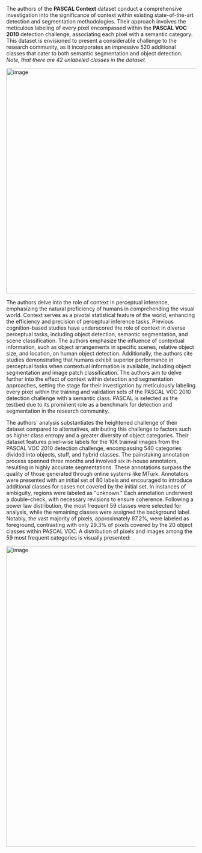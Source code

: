 The authors of the **PASCAL Context** dataset conduct a comprehensive investigation into the significance of context within existing state-of-the-art detection and segmentation methodologies. Their approach involves the meticulous labeling of every pixel encompassed within the **PASCAL VOC 2010** detection challenge, associating each pixel with a semantic category. This dataset is envisioned to present a considerable challenge to the research community, as it incorporates an impressive 520 additional classes that cater to both semantic segmentation and object detection. <i>Note, that there are 42 unlabeled classes in the dataset.</i>

<img src="https://github.com/supervisely/dataset-tools/assets/78355358/e16bd5fc-b925-4258-8ec5-9edb63a2fc64" alt="image" width="600">

The authors delve into the role of context in perceptual inference, emphasizing the natural proficiency of humans in comprehending the visual world. Context serves as a pivotal statistical feature of the world, enhancing the efficiency and precision of perceptual inference tasks. Previous cognition-based studies have underscored the role of context in diverse perceptual tasks, including object detection, semantic segmentation, and scene classification. The authors emphasize the influence of contextual information, such as object arrangements in specific scenes, relative object size, and location, on human object detection. Additionally, the authors cite studies demonstrating that humans exhibit superior performance in perceptual tasks when contextual information is available, including object segmentation and image patch classification. The authors aim to delve further into the effect of context within detection and segmentation approaches, setting the stage for their investigation by meticulously labeling every pixel within the training and validation sets of the PASCAL VOC 2010 detection challenge with a semantic class. PASCAL is selected as the testbed due to its prominent role as a benchmark for detection and segmentation in the research community.

The authors' analysis substantiates the heightened challenge of their dataset compared to alternatives, attributing this challenge to factors such as higher class entropy and a greater diversity of object categories. Their dataset features pixel-wise labels for the 10K trainval images from the PASCAL VOC 2010 detection challenge, encompassing 540 categories divided into objects, stuff, and hybrid classes. The painstaking annotation process spanned three months and involved six in-house annotators, resulting in highly accurate segmentations. These annotations surpass the quality of those generated through online systems like MTurk. Annotators were presented with an initial set of 80 labels and encouraged to introduce additional classes for cases not covered by the initial set. In instances of ambiguity, regions were labeled as "unknown." Each annotation underwent a double-check, with necessary revisions to ensure coherence. Following a power law distribution, the most frequent 59 classes were selected for analysis, while the remaining classes were assigned the background label. Notably, the vast majority of pixels, approximately 87.2%, were labeled as foreground, contrasting with only 29.3% of pixels covered by the 20 object classes within PASCAL VOC. A distribution of pixels and images among the 59 most frequent categories is visually presented:

<img src="https://github.com/supervisely/dataset-tools/assets/78355358/7f843479-d5e6-469d-8992-0d070fecc2f4" alt="image" width="800">
